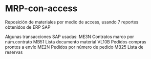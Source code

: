 # MRP-con-access
Reposición de materiales por medio de access, usando 7 reportes obtenidos de ERP SAP

Algunas transacciones SAP usadas:
ME3N Contratos marco por núm.contrato
MB51 Lista documento material
VL10B Pedidos compras prontos a envío
ME2N Pedidos por número de pedido
MB25 Lista de reservas
